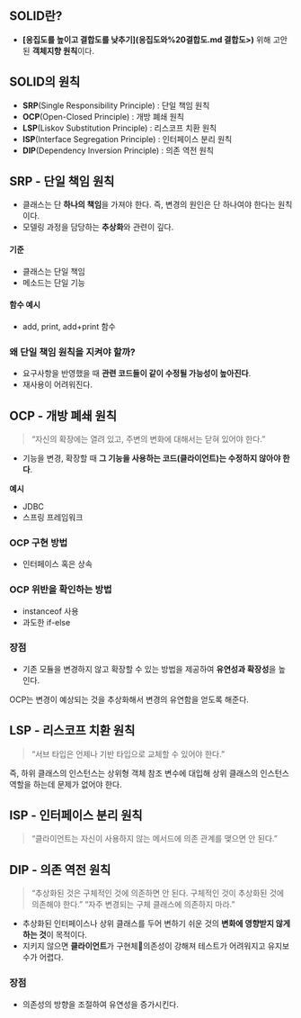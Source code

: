 ## SOLID란?
- **[응집도를 높이고 결합도를 낮추기](응집도와%20결합도.md 결합도>)** 위해 고안된 **객체지향 원칙**이다.

## SOLID의 원칙
- **SRP**(Single Responsibility Principle) : 단일 책임 원칙
- **OCP**(Open-Closed Principle) : 개방 폐쇄 원칙
- **LSP**(Liskov Substitution Principle) : 리스코프 치환 원칙
- **ISP**(Interface Segregation Principle) : 인터페이스 분리 원칙
- **DIP**(Dependency Inversion Principle) : 의존 역전 원칙

## SRP - 단일 책임 원칙
- 클래스는 단 **하나의 책임**을 가져야 한다. 즉, 변경의 원인은 단 하나여야 한다는 원칙이다.
- 모델링 과정을 담당하는 **추상화**와 관련이 깊다.
#### 기준
- 클래스는 단일 책임
- 메소드는 단일 기능

#### 함수 예시
- add, print, add+print 함수

### 왜 단일 책임 원칙을 지켜야 할까?
- 요구사항을 반영했을 때 **관련 코드들이 같이 수정될 가능성이 높아진다**.
- 재사용이 어려워진다.

## OCP - 개방 폐쇄 원칙
> “자신의 확장에는 열려 있고, 주변의 변화에 대해서는 닫혀 있어야 한다.”
- 기능을 변경, 확장할 때 **그 기능을 사용하는 코드(클라이언트)는 수정하지 않아야 한다**.

**예시**
- JDBC
- 스프링 프레임워크
### OCP 구현 방법
- 인터페이스 혹은 상속

### OCP 위반을 확인하는 방법
- instanceof 사용
- 과도한 if-else

### 장점
- 기존 모듈을 변경하지 않고 확장할 수 있는 방법을 제공하여 **유연성과 확장성**을 높인다.

OCP는 변경이 예상되는 것을 추상화해서 변경의 유연함을 얻도록 해준다.


## LSP - 리스코프 치환 원칙
> “서브 타입은 언제나 기반 타입으로 교체할 수 있어야 한다.”

즉, 하위 클래스의 인스턴스는 상위형 객체 참조 변수에 대입해 상위 클래스의 인스턴스 역할을 하는데 문제가 없어야 한다.

## ISP - 인터페이스 분리 원칙
> “클라이언트는 자신이 사용하지 않는 메서드에 의존 관계를 맺으면 안 된다.”

## DIP - 의존 역전 원칙
> “추상화된 것은 구체적인 것에 의존하면 안 된다. 구체적인 것이 추상화된 것에 의존해야 한다.” “자주 변경되는 구체 클래스에 의존하지 마라.”

- 추상화된 인터페이스나 상위 클래스를 두어 변하기 쉬운 것의 **변화에 영향받지 않게 하는 것**이 목적이다.
- 지키지 않으면 **클라이언트**가 구현체의존성이 강해져 테스트가 어려워지고 유지보수가 어렵다.

### 장점
- 의존성의 방향을 조절하여 유연성을 증가시킨다.

